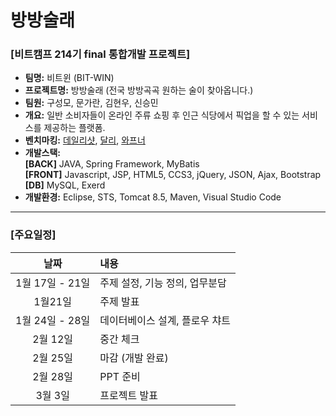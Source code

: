 # 방방술래

### \[비트캠프 214기 final 통합개발 프로젝트\]
- **팀명:** 비트윈 (BIT-WIN)
- **프로젝트명:** 방방술래 (전국 방방곡곡 원하는 술이 찾아옵니다.)
- **팀원:** 구성모, 문가란, 김현우, 신승민
- **개요:** 일반 소비자들이 온라인 주류 쇼핑 후 인근 식당에서 픽업을 할 수 있는 서비스를 제공하는 플랫폼.
- **벤치마킹:** [데일리샷](https://www.dailyshot.co/), [달리](https://www.daligo.co.kr/), [와프너](https://www.wapener.com/)
- **개발스택:**<br />**\[BACK\]** JAVA, Spring Framework, MyBatis<br />**\[FRONT\]** Javascript, JSP, HTML5, CCS3, jQuery, JSON, Ajax, Bootstrap<br />**\[DB\]** MySQL, Exerd
- **개발환경:** Eclipse, STS, Tomcat 8.5, Maven, Visual Studio Code

* * *

### \[주요일정\]
|날짜|내용|
|:---:|:---|
|1월 17일 - 21일|주제 설정, 기능 정의, 업무분담|
|1월21일|주제 발표|
|1월 24일 - 28일|데이터베이스 설계, 플로우 챠트|
|2월 12일|중간 체크|
|2월 25일|마감 (개발 완료)|
|2월 28일|PPT 준비|
|3월 3일|프로젝트 발표|